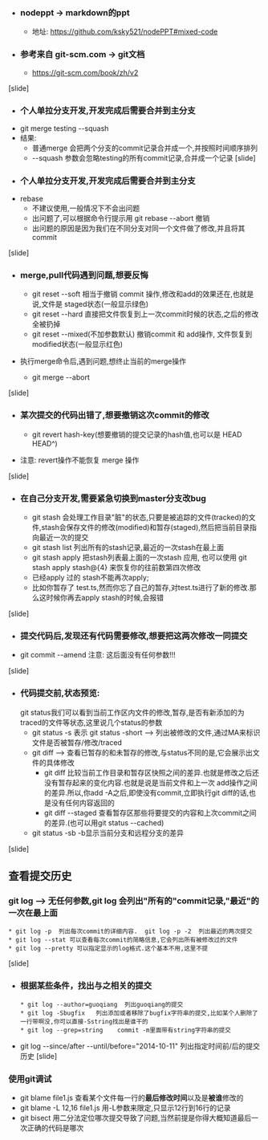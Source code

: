 

* ### nodeppt -> markdown的ppt
	* 地址: https://github.com/ksky521/nodePPT#mixed-code

* ### 参考来自 git-scm.com -> git文档
	* https://git-scm.com/book/zh/v2


[slide]
* ### 个人单拉分支开发,开发完成后需要合并到主分支
* git merge testing --squash
* 结果:
	- 普通merge 会把两个分支的commit记录合并成一个,并按照时间顺序排列
	- --squash 参数会忽略testing的所有commit记录,合并成一个记录
[slide]
* ### 个人单拉分支开发,开发完成后需要合并到主分支
* rebase 
	- 不建议使用,一般情况下不会出问题
	- 出问题了,可以根据命令行提示用 git rebase --abort 撤销
	- 出问题的原因是因为我们在不同分支对同一个文件做了修改,并且将其commit

[slide]
* ### merge,pull代码遇到问题,想要反悔
	- git reset --soft  相当于撤销 commit 操作,修改和add的效果还在,也就是说,文件是 staged状态(一般显示绿色)  
	- git reset --hard  直接把文件恢复到上一次commit时候的状态,之后的修改全被扔掉
	- git reset --mixed(不加参数默认)  撤销commit 和 add操作, 文件恢复到 modified状态(一般显示红色)

* 执行merge命令后,遇到问题,想终止当前的merge操作
	- git merge --abort

[slide]
* ### 某次提交的代码出错了,想要撤销这次commit的修改
	- git revert hash-key(想要撤销的提交记录的hash值,也可以是 HEAD  HEAD^)

* 注意: revert操作不能恢复 merge 操作

[slide]
* ### 在自己分支开发,需要紧急切换到master分支改bug
	+ git stash 会处理工作目录"脏"的状态,只要是被追踪的文件(tracked)的文件,stash会保存文件的修改(modified)和暂存(staged),然后把当前目录指向最近一次的提交
    + git stash list  列出所有的stash记录,最近的一次stash在最上面
    + git stash apply 把stash列表最上面的一次stash 应用, 也可以使用 git stash apply stash@{4} 来恢复你的往前数第四次修改
    + 已经apply 过的 stash不能再次apply;
    + 比如你暂存了 test.ts,然而你忘了自己的暂存,对test.ts进行了新的修改.那么这时候你再去apply stash的时候,会报错

[slide]

* ### 提交代码后,发现还有代码需要修改,想要把这两次修改一同提交

- git commit --amend   注意: 这后面没有任何参数!!!

[slide]
* ### 代码提交前,状态预览:
    git status我们可以看到当前工作区内文件的修改,暂存,是否有新添加的为traced的文件等状态,这里说几个status的参数
    * git status -s   表示 git status -short --> 列出被修改的文件,通过MA来标识文件是否被暂存/修改/traced
    * git diff --> 查看已暂存的和未暂存的修改,与status不同的是,它会展示出文件的具体修改
        * git diff 比较当前工作目录和暂存区快照之间的差异.也就是修改之后还没有暂存起来的变化内容.也就是说是当前文件和上一次 add操作之间的差异.所以,你add -A之后,即使没有commit,立即执行git diff的话,也是没有任何内容返回的
        * git diff --staged  查看暂存区那些将要提交的内容和上次commit之间的差异.(也可以用git status --cached)
    * git status -sb    -b显示当前分支和远程分支的差异

[slide]
## 查看提交历史
### git log  --> 无任何参数,git log 会列出"所有的"commit记录,"最近"的一次在最上面
    * git log -p  列出每次commit的详细内容.  git log -p -2  列出最近的两次提交
    * git log --stat 可以查看每次commit的简略信息,它会列出所有被修改过的文件
    * git log --pretty 可以指定显示的log格式.这个基本不用,这里不提
[slide]
* ### 根据某些条件，找出与之相关的提交
      * git log --author=guoqiang  列出guoqiang的提交
      * git log -Sbugfix   列出添加或者移除了bugfix字符串的提交,比如某个人删除了一行带啊没,你可以直接-Sstring找出是谁干的
      * git log --grep=string    commit -m里面带有string字符串的提交
 * git log --since/after --until/before="2014-10-11"  列出指定时间前/后的提交历史
[slide]
### 使用git调试
* git blame file1.js  查看某个文件每一行的**最后修改时间**以及是**被谁**修改的
* git blame -L 12,16 file1.js   用-L参数来限定,只显示12行到16行的记录
* git bisect 用二分法定位哪次提交导致了问题,当然前提是你得大概知道最后一次正确的代码是哪次


